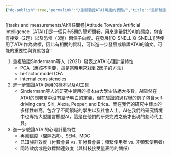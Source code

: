 ```yaml
---
{"dg-publish":true,"permalink":"/重新驗證ATAI可能的賣點/","title":"重新驗證ATAI可能的賣點","tags":["ai","chatgpt","投稿暫存","ideas"],"created":"2024-02-19T17:00","updated":"2024-02-19T17:42"}
---
```



[[tasks and measurements/AI信任問卷\|Attitude Towards Artificial Intelligence（ATAI）]]是一個只有5題的簡短問卷，用來測量對於AI的態度，包含有接受（2題）以及恐懼（3題）兩個子向度。在發展[[Q-SNELL\|Q-SNELL]]時使用了ATAI作為效標，因此有相關的資料，可以進一步發展成驗證ATAI的論文。可能的重要性與貢獻包含：

1. 重複驗證Sindermann等人（2021）發表之ATAI心理計量特性
   - PCA（應該不需要，這是當時用來找到2因子的方法）
   - bi-factor model CFA
   - internal consistencies
2. 進一步驗證ATAI適用的樣本以及AI工具
   - Sindermann等人的研究中使用的樣本由大學生佔絕大多數。AI雖然在ATAI的問卷當中沒有給予明白的定義，但在驗證的過程舉的例子包含self-driving cars, Siri, Alexa, Pepper, and Erica。而在我們的研究中樣本的多樣性較高，包含了不同領域的學生以及社會人士。AI在我們的研究情境中也專指大型語言模型AI，這是在他們的研究完成之後才出現的劃時代工具。
3. 進一步驗證ATAI的心理計量特性
   - 再測信度（間隔2週）、SEM、MDC
   - 已知族群效度（付費會員 vs. 非付費會員；頻繁使用者 vs. 非頻繁使用者）
   - 同時效度或是效標關連效度（與科技接受量表間的關係）

